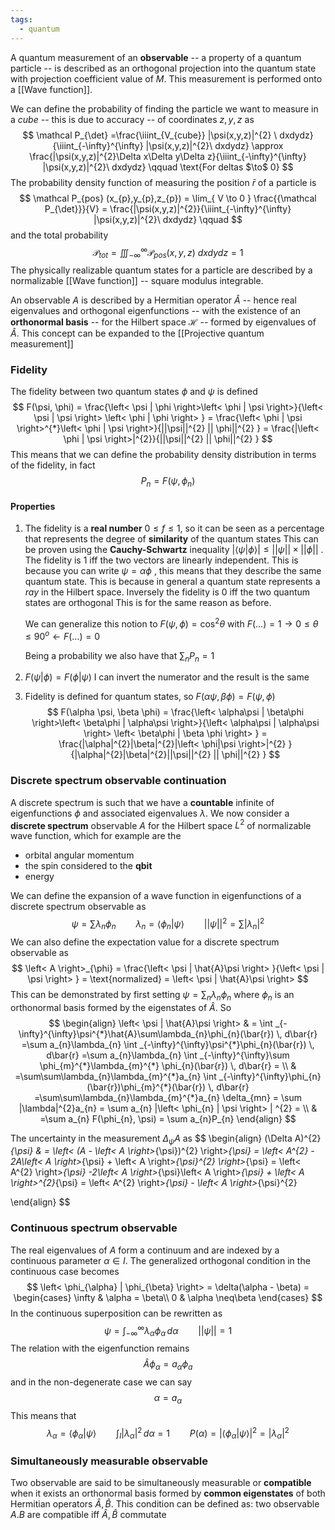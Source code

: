 ```yaml
---
tags:
  - quantum
---
```

A quantum measurement of an **observable** -- a property of a quantum particle -- is described as an orthogonal projection into the quantum state with projection coefficient value of $M$. This measurement is performed onto a [[Wave function]].

We can define the probability of finding the particle we want to measure in a *cube* -- this is due to accuracy -- of coordinates $z,y,z$ as
$$
\mathcal P_{\det} =\frac{\iiint_{V_{cube}} |\psi(x,y,z)|^{2}  \ dxdydz}{\iiint_{-\infty}^{\infty} |\psi(x,y,z)|^{2}\ dxdydz} \approx \frac{|\psi(x,y,z)|^{2}\Delta x\Delta y\Delta z}{\iiint_{-\infty}^{\infty} |\psi(x,y,z)|^{2}\ dxdydz} \qquad \text{For deltas $\to$ 0}
$$
The probability density function of measuring the position $\bar{r}$ of a particle is 
$$
\mathcal P_{pos} (x_{p},y_{p},z_{p}) = \lim_{ V \to 0 } \frac{{\mathcal P_{\det}}}{V} = \frac{|\psi(x,y,z)|^{2}}{\iiint_{-\infty}^{\infty} |\psi(x,y,z)|^{2}\ dxdydz} \qquad
$$
and the total probability 
$$
\mathcal P_{tot} = \iiint_{-\infty}^{\infty}\mathcal P_{pos}(x,y,z)  \ dxdydz = 1
$$
The physically realizable quantum states for a particle are described by a normalizable [[Wave function]] -- square modulus integrable.

An observable $A$ is described by a Hermitian operator $\hat{A}$ -- hence real eigenvalues and orthogonal eigenfunctions -- with the existence of an **orthonormal basis** -- for the Hilbert space $\mathcal H$ -- formed by eigenvalues of $\hat{A}$. This concept can be expanded to the [[Projective quantum measurement]]
### Fidelity

The fidelity between two quantum states $\phi$ and $\psi$ is defined
$$
F(\psi, \phi) = \frac{\left< \psi | \phi \right>\left< \phi | \psi \right>}{\left< \psi | \psi \right> \left< \phi | \phi \right>  } = \frac{\left< \phi | \psi \right>^{*}\left< \phi | \psi \right>}{||\psi||^{2} || \phi||^{2}  } = \frac{|\left< \phi | \psi \right>|^{2}}{||\psi||^{2} || \phi||^{2}  }
$$
This means that we can define the probability density distribution in terms of the fidelity, in fact
$$
P_{n} = F(\psi, \phi_{n})
$$
#### Properties
1) The fidelity is a **real number** $0 \leq f \leq 1$, so it can be seen as a percentage that represents the degree of **similarity** of the quantum states
	This can be proven using the **Cauchy-Schwartz** inequality $|\left< \psi | \phi \right>| \leq||\psi||\times||\phi||$ . The fidelity is $1$ iff the two vectors are linearly independent. This is because you can write $\psi = \alpha \phi$ , this means that they describe the same quantum state. This is because in general a quantum state represents a *ray* in the Hilbert space. Inversely the fidelity is $0$ iff the two quantum states are orthogonal
	This is for the same reason as before. 
	
	We can generalize this notion to $F(\psi, \phi) = \cos^{2}\theta$ with $F(\dots) = 1 \to0 \leq \theta \leq 90^{o} \gets F(\dots) = 0$ 
	
	Being a probability we also have that $\sum_{n}P_{n} = 1$

2) $F(\psi|\phi) = F(\phi|\psi)$
	I can invert the numerator and the result is the same

3)  Fidelity is defined for quantum states, so $F(\alpha \psi, \beta \phi) = F(\psi, \phi)$
$$
F(\alpha \psi, \beta \phi) = \frac{\left< \alpha\psi | \beta\phi \right>\left< \beta\phi | \alpha\psi \right>}{\left< \alpha\psi | \alpha\psi \right> \left< \beta\phi | \beta \phi \right> } = \frac{|\alpha|^{2}|\beta|^{2}|\left< \phi|\psi \right>|^{2} }{|\alpha|^{2}|\beta|^{2}||\psi||^{2} || \phi||^{2}  }
$$
### Discrete spectrum observable continuation

A discrete spectrum is such that we have a **countable** infinite of eigenfunctions $\phi$ and associated eigenvalues $\lambda$. We now consider a **discrete spectrum** observable $A$ for the Hilbert space $L^{2}$ of normalizable wave function, which for example are the
- orbital angular momentum
- the spin considered to the **qbit**
- energy

We can define the expansion of a wave function in eigenfunctions of a discrete spectrum observable as
$$
\psi = \sum\lambda_{n}\phi_{n} \qquad \lambda_{n} = \left< \phi_{n} | \psi \right> \qquad ||\psi||^{2} = \sum |\lambda_{n}|^{2} 
$$
 We can also define the expectation value for a discrete spectrum observable as
$$
\left< A \right>_{\phi} = \frac{\left<  \psi | \hat{A}\psi \right> }{\left< \psi | \psi \right> } = \text{normalized} = \left<  \psi | \hat{A}\psi \right>  
$$
This can be demonstrated by first setting $\psi = \sum_{n}\lambda_{n} \phi_{n}$ where $\phi_{n}$ is an orthonormal basis formed by the eigenstates of $\hat{A}$. So
$$
\begin{align}
\left< \psi | \hat{A}\psi \right>  & = \int _{-\infty}^{\infty}\psi^{*}\hat{A}\sum\lambda_{n}\phi_{n}(\bar{r}) \, d\bar{r}  =\sum a_{n}\lambda_{n} \int _{-\infty}^{\infty}\psi^{*}\phi_{n}(\bar{r}) \, d\bar{r}   =\sum a_{n}\lambda_{n} \int _{-\infty}^{\infty}\sum \phi_{m}^{*}\lambda_{m}^{*} \phi_{n}(\bar{r}) \, d\bar{r} = \\
	 & =\sum\sum\lambda_{n}\lambda_{m}^{*}a_{n} \int _{-\infty}^{\infty}\phi_{n}(\bar{r})\phi_{m}^{*}(\bar{r}) \, d\bar{r} =\sum\sum\lambda_{n}\lambda_{m}^{*}a_{n} \delta_{mn} = \sum |\lambda|^{2}a_{n} = \sum a_{n} |\left< \phi_{n} | \psi \right> | ^{2} = \\
 &  =\sum a_{n} F(\phi_{n}, \psi) = \sum a_{n}P_{n} 
\end{align}
$$

The uncertainty in the measurement $\Delta_{\psi} A$ as
$$
\begin{align}
(\Delta A)^{2}_{\psi}  & = \left< (A - \left< A \right>_{\psi})^{2} \right>_{\psi} =  \left< A^{2} - 2A\left< A \right>_{\psi} + \left< A \right>_{\psi}^{2}   \right>_{\psi} = \left< A^{2} \right>_{\psi} -2\left< A \right>_{\psi}\left< A \right>_{\psi} + \left< A \right>^{2}_{\psi} = \left< A^{2} \right>_{\psi} - \left< A \right>_{\psi}^{2}      

\end{align}
$$
### Continuous spectrum observable

The real eigenvalues of $A$ form a continuum and are indexed by a continuous parameter $\alpha \in I$. The generalized orthogonal condition in the continuous case becomes
$$
\left< \phi_{\alpha} | \phi_{\beta} \right> = \delta(\alpha - \beta) = \begin{cases}
\infty  & \alpha = \beta\\
0  & \alpha \neq\beta
\end{cases} 
$$
In the continuous superposition can be rewritten as
$$
\psi = \int _{-\infty}^{\infty}\lambda_{\alpha}\phi_{\alpha} \, d\alpha  \qquad ||\psi|| = 1
$$
The relation with the eigenfunction remains
$$
\hat{A} \phi_{\alpha} = a_{\alpha}\phi_{a}
$$
and in the non-degenerate case we can say
$$
\alpha = a_{\alpha}
$$
This means that
$$
\lambda_{\alpha} = \left< \phi_{\alpha} | \psi \right>  \qquad \int _{I} |\lambda_{\alpha}|^{2} \, d\alpha = 1 \qquad P(\alpha) = |\left< \phi_{\alpha} | \psi \right> | ^{2} = |\lambda_{\alpha}|^{2} 
$$
### Simultaneously measurable observable

Two observable are said to be simultaneously measurable or **compatible** when it exists an orthonormal basis formed by **common eigenstates** of both Hermitian operators $\hat{A},\hat{B}$. This condition can be defined as: two observable $A.B$ are compatible iff $\hat{A},\hat{B}$ commutate


